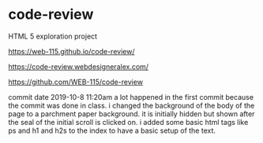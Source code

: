 # code-review
HTML 5 exploration project

https://web-115.github.io/code-review/

https://code-review.webdesigneralex.com/

https://github.com/WEB-115/code-review

commit date 2019-10-8 11:20am
a lot happened in the first commit because the commit was done in class. i changed the background of the body of the page to
a parchment paper background. it is initially hidden but shown after the seal of the initial scroll is clicked on.
i added some basic html tags like ps and h1 and h2s to the index to have a basic setup of the text.